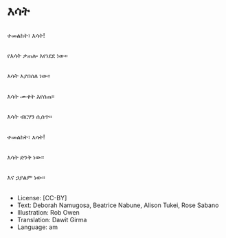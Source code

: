 # እሳት

##
ተመልከት፣ እሳት!

##
የእሳት ቃጠሎ እየነደደ ነው፡፡

##
እሳት እያበሰለ ነው፡፡

##
እሳት ሙቀት እየሰጠ፡፡

##
እሳት ብርሃን ሲሰጥ፡፡

##
ተመልከት፣ እሳት!

##
እሳት ድንቅ ነው፡፡

##
እና ኃያልም ነው፡፡

##
* License: [CC-BY]
* Text: Deborah Namugosa, Beatrice Nabune, Alison Tukei, Rose Sabano
* Illustration: Rob Owen
* Translation: Dawit Girma
* Language: am
